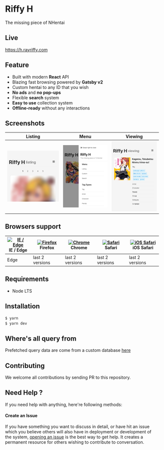 Riffy H
=======

The missing piece of NHentai

Live
----

https://h.rayriffy.com

Feature
-------

- Built with modern **React** API
- Blazing fast browsing powered by **Gatsby v2**
- Custom hentai to any ID that you wish
- **No ads** and **no pop-ups**
- Flexible **search** system
- **Easy to use** collection system
- **Offline-ready** without any interactions

Screenshots
-----------

| Listing                                  | Menu                               | Viewing                                  |
| ---------------------------------------- | ---------------------------------- | ---------------------------------------- |
| ![Listing](src/contents/img/listing.jpg) | ![Menu](src/contents/img/menu.jpg) | ![Viewing](src/contents/img/viewing.jpg) |

## Browsers support

| [<img src="https://raw.githubusercontent.com/alrra/browser-logos/master/src/edge/edge_48x48.png" alt="IE / Edge" width="24px" height="24px" />](http://godban.github.io/browsers-support-badges/)<br>IE / Edge | [<img src="https://raw.githubusercontent.com/alrra/browser-logos/master/src/firefox/firefox_48x48.png" alt="Firefox" width="24px" height="24px" />](http://godban.github.io/browsers-support-badges/)<br>Firefox | [<img src="https://raw.githubusercontent.com/alrra/browser-logos/master/src/chrome/chrome_48x48.png" alt="Chrome" width="24px" height="24px" />](http://godban.github.io/browsers-support-badges/)<br>Chrome | [<img src="https://raw.githubusercontent.com/alrra/browser-logos/master/src/safari/safari_48x48.png" alt="Safari" width="24px" height="24px" />](http://godban.github.io/browsers-support-badges/)<br>Safari | [<img src="https://raw.githubusercontent.com/alrra/browser-logos/master/src/safari-ios/safari-ios_48x48.png" alt="iOS Safari" width="24px" height="24px" />](http://godban.github.io/browsers-support-badges/)<br>iOS Safari |
| --------- | --------- | --------- | --------- | --------- |
| Edge| last 2 versions| last 2 versions| last 2 versions| last 2 versions

Requirements
------------

- Node LTS

Installation
------------

```sh
$ yarn
$ yarn dev
```

Where's all query from
----------------------

Prefetched query data are come from a custom database [here](src/contents/database/codes.js)

Contributing
------------

We welcome all contributions by sending PR to this repository.

Need Help ?
-----------

If you need help with anything, here're following methods:

#### Create an Issue

If you have something you want to discuss in detail, or have hit an issue which you believe others will also have in deployment or development of the system, [opening an issue](https://github.com/rayriffy/rayriffy-h/issues) is the best way to get help. It creates a permanent resource for others wishing to contribute to conversation.
